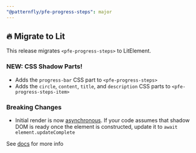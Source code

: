 ```yaml
---
"@patternfly/pfe-progress-steps": major
---
```


## 🔥 Migrate to Lit

This release migrates `<pfe-progress-steps>` to LitElement.

### NEW: CSS Shadow Parts!
- Adds the `progress-bar` CSS part to `<pfe-progress-steps>`
- Adds the `circle`, `content`, `title`, and `description` CSS parts to `<pfe-progress-steps-item>`

### Breaking Changes
- Initial render is now [asynchronous](https://lit.dev/docs/components/lifecycle/#reactive-update-cycle).
  If your code assumes that shadow DOM is ready once the element is constructed, update it to `await element.updateComplete`


See [docs](https://patternflyelements.org/components/progress-steps/) for more info
